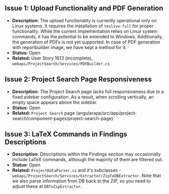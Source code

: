 ## Issue 1: Upload Functionality and PDF Generation

- **Description:**
  The upload functionality is currently operational only on Linux systems. It requires the installation of `texlive-full` for proper functionality. While the current implementation relies on Linux system commands, it has the potential to be extended to Windows. Additionally, the generation of PDFs is not yet supported. In case of PDF generation with reportbuilder image, we have kept a method for it.
- **Status:** Open
- **Related:** User Story 1613 (incomplete), `webapi/ProjectSearch/Services/PDFBuilder.cs`

## Issue 2: Project Search Page Responsiveness

- **Description:**
  The Project Search page lacks full responsiveness due to a fixed sidebar configuration. As a result, when scrolling vertically, an empty space appears above the sidebar.
- **Status:** Open
- **Related:** `Project Search` page (angularapp/src/app/project-search/component-pages/project-search-page)

## Issue 3: LaTeX Commands in Findings Descriptions

- **Description:**
  Descriptions within the Findings section may occasionally include LaTeX commands, although the majority of them are filtered out.
- **Status:** Open
- **Related:** `ProjectDataParser.cs` and it's subclasses - `webapi/ProjectSearch/Services/Extractor/ZipToDBExtractor`. Note that we also parse information from DB back to the ZIP, so you need to adjust these at `DBToZipExtractor`.
